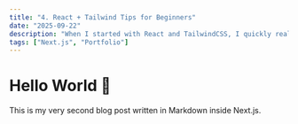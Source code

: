 ```yaml
---
title: "4. React + Tailwind Tips for Beginners"
date: "2025-09-22"
description: "When I started with React and TailwindCSS, I quickly realized how powerful they are for building modern, responsive UIs. From creating navbars and modals to building forms and dropdowns, I picked up practical tricks that saved me hours of work."
tags: ["Next.js", "Portfolio"]
---
```


# Hello World 🚀

This is my very second blog post written in Markdown inside Next.js.
